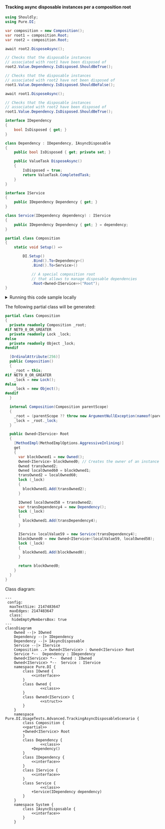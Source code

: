 #### Tracking async disposable instances per a composition root


```c#
using Shouldly;
using Pure.DI;

var composition = new Composition();
var root1 = composition.Root;
var root2 = composition.Root;

await root2.DisposeAsync();

// Checks that the disposable instances
// associated with root1 have been disposed of
root2.Value.Dependency.IsDisposed.ShouldBeTrue();

// Checks that the disposable instances
// associated with root2 have not been disposed of
root1.Value.Dependency.IsDisposed.ShouldBeFalse();

await root1.DisposeAsync();

// Checks that the disposable instances
// associated with root2 have been disposed of
root1.Value.Dependency.IsDisposed.ShouldBeTrue();

interface IDependency
{
    bool IsDisposed { get; }
}

class Dependency : IDependency, IAsyncDisposable
{
    public bool IsDisposed { get; private set; }

    public ValueTask DisposeAsync()
    {
        IsDisposed = true;
        return ValueTask.CompletedTask;
    }
}

interface IService
{
    public IDependency Dependency { get; }
}

class Service(IDependency dependency) : IService
{
    public IDependency Dependency { get; } = dependency;
}

partial class Composition
{
    static void Setup() =>

        DI.Setup()
            .Bind().To<Dependency>()
            .Bind().To<Service>()

            // A special composition root
            // that allows to manage disposable dependencies
            .Root<Owned<IService>>("Root");
}
```

<details>
<summary>Running this code sample locally</summary>

- Make sure you have the [.NET SDK 9.0](https://dotnet.microsoft.com/en-us/download/dotnet/9.0) or later is installed
```bash
dotnet --list-sdk
```
- Create a net9.0 (or later) console application
```bash
dotnet new console -n Sample
```
- Add references to NuGet packages
  - [Pure.DI](https://www.nuget.org/packages/Pure.DI)
  - [Shouldly](https://www.nuget.org/packages/Shouldly)
```bash
dotnet add package Pure.DI
dotnet add package Shouldly
```
- Copy the example code into the _Program.cs_ file

You are ready to run the example 🚀
```bash
dotnet run
```

</details>

The following partial class will be generated:

```c#
partial class Composition
{
  private readonly Composition _root;
#if NET9_0_OR_GREATER
  private readonly Lock _lock;
#else
  private readonly Object _lock;
#endif

  [OrdinalAttribute(256)]
  public Composition()
  {
    _root = this;
#if NET9_0_OR_GREATER
    _lock = new Lock();
#else
    _lock = new Object();
#endif
  }

  internal Composition(Composition parentScope)
  {
    _root = (parentScope ?? throw new ArgumentNullException(nameof(parentScope)))._root;
    _lock = _root._lock;
  }

  public Owned<IService> Root
  {
    [MethodImpl(MethodImplOptions.AggressiveInlining)]
    get
    {
      var blockOwned1 = new Owned();
      Owned<IService> blockOwned0; // Creates the owner of an instance
      Owned transOwned2;
      Owned localOwned60 = blockOwned1;
      transOwned2 = localOwned60;
      lock (_lock)
      {
        blockOwned1.Add(transOwned2);
      }

      IOwned localOwned58 = transOwned2;
      var transDependency4 = new Dependency();
      lock (_lock)
      {
        blockOwned1.Add(transDependency4);
      }

      IService localValue59 = new Service(transDependency4);
      blockOwned0 = new Owned<IService>(localValue59, localOwned58);
      lock (_lock)
      {
        blockOwned1.Add(blockOwned0);
      }

      return blockOwned0;
    }
  }
}
```

Class diagram:

```mermaid
---
 config:
  maxTextSize: 2147483647
  maxEdges: 2147483647
  class:
   hideEmptyMembersBox: true
---
classDiagram
	Owned --|> IOwned
	Dependency --|> IDependency
	Dependency --|> IAsyncDisposable
	Service --|> IService
	Composition ..> OwnedᐸIServiceᐳ : OwnedᐸIServiceᐳ Root
	Service *--  Dependency : IDependency
	OwnedᐸIServiceᐳ *--  Owned : IOwned
	OwnedᐸIServiceᐳ *--  Service : IService
	namespace Pure.DI {
		class IOwned {
			<<interface>>
		}
		class Owned {
				<<class>>
		}
		class OwnedᐸIServiceᐳ {
				<<struct>>
		}
	}
	namespace Pure.DI.UsageTests.Advanced.TrackingAsyncDisposableScenario {
		class Composition {
		<<partial>>
		+OwnedᐸIServiceᐳ Root
		}
		class Dependency {
				<<class>>
			+Dependency()
		}
		class IDependency {
			<<interface>>
		}
		class IService {
			<<interface>>
		}
		class Service {
				<<class>>
			+Service(IDependency dependency)
		}
	}
	namespace System {
		class IAsyncDisposable {
			<<interface>>
		}
	}
```

